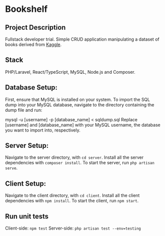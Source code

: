 # Bookshelf

## Project Description

Fullstack developer trial. Simple CRUD application manipulating a dataset of books derived from [Kaggle](https://www.kaggle.com/datasets/saurabhbagchi/books-dataset).

## Stack

PHP/Laravel, React/TypeScript, MySQL, Node.js and Composer.

## Database Setup:

First, ensure that MySQL is installed on your system.
To import the SQL dump into your MySQL database, navigate to the directory containing the dump file and run:

mysql -u [username] -p [database_name] < sqldump.sql
Replace [username] and [database_name] with your MySQL username, the database you want to import into, respectively.

## Server Setup:

Navigate to the server directory, with `cd server`.
Install all the server dependencies with `composer install`.
To start the server, run `php artisan serve`.

## Client Setup:

Navigate to the client directory, with `cd client`.
Install all the client dependencies with `npm install`.
To start the client, run `npm start`.

## Run unit tests

Client-side: `npm test`
Server-side: `php artisan test --env=testing`
